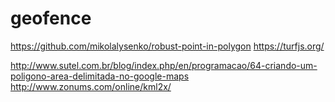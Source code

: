 # geofence
https://github.com/mikolalysenko/robust-point-in-polygon
https://turfjs.org/

http://www.sutel.com.br/blog/index.php/en/programacao/64-criando-um-poligono-area-delimitada-no-google-maps
http://www.zonums.com/online/kml2x/
